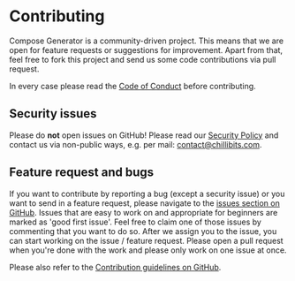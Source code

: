 # Contributing
Compose Generator is a community-driven project. This means that we are open for feature requests or suggestions for improvement.
Apart from that, feel free to fork this project and send us some code contributions via pull request.

In every case please read the [Code of Conduct](https://github.com/compose-generator/compose-generator/blob/main/CODE_OF_CONDUCT.md) before contributing.

## Security issues
Please do **not** open issues on GitHub! Please read our [Security Policy](https://github.com/compose-generator/compose-generator/blob/main/SECURITY.md) and contact us via non-public ways, e.g. per mail: [contact@chillibits.com](mailto:contact@chillibits.com).

## Feature request and bugs
If you want to contribute by reporting a bug (except a security issue) or you want to send in a feature request, please navigate to the [issues section on GitHub](https://github.com/compose-generator/compose-generator/issues). Issues that are easy to work on and appropriate for beginners are marked as 'good first issue'. Feel free to claim one of those issues by commenting that you want to do so. After we assign you to the issue, you can start working on the issue / feature request. Please open a pull request when you're done with the work and please only work on one issue at once.

Please also refer to the [Contribution guidelines on GitHub](https://github.com/compose-generator/compose-generator/blob/main/CONTRIBUTING.md).